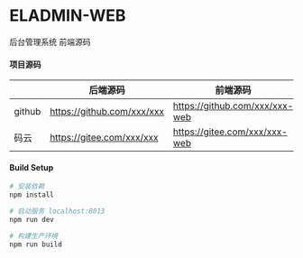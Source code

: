 # ELADMIN-WEB

后台管理系统 前端源码

#### 项目源码

|     |   后端源码  |   前端源码  |
|---  |--- | --- |
|  github   |  https://github.com/xxx/xxx   |  https://github.com/xxx/xxx-web   |
|  码云   |  https://gitee.com/xxx/xxx   |  https://gitee.com/xxx/xxx-web   |

#### Build Setup
``` bash
# 安装依赖
npm install

# 启动服务 localhost:8013
npm run dev

# 构建生产环境
npm run build
```
